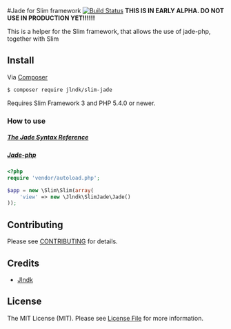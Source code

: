 #Jade for Slim framework
[![Build Status](https://travis-ci.org/jlndk/slim-jade.svg?branch=master)](https://travis-ci.org/jlndk/slim-jade)
**THIS IS IN EARLY ALPHA. DO NOT USE IN PRODUCTION YET!!!!!!**

This is a helper for the Slim framework, that allows the use of jade-php, together with Slim

## Install

Via [Composer](https://getcomposer.org/)

```bash
$ composer require jlndk/slim-jade
```

Requires Slim Framework 3 and PHP 5.4.0 or newer.

### How to use

##### [The Jade Syntax Reference](https://github.com/visionmedia/jade#readme)
##### [Jade-php](https://github.com/kylekatarnls/jade-php#whats-new-)

```php
<?php
require 'vendor/autoload.php';

$app = new \Slim\Slim(array(
    'view' => new \Jlndk\SlimJade\Jade()
));
```

## Contributing

Please see [CONTRIBUTING](CONTRIBUTING.md) for details.

## Credits

- [Jlndk](https://github.com/jlndk)

## License

The MIT License (MIT). Please see [License File](LICENSE.md) for more information.